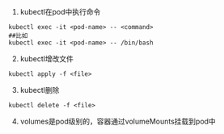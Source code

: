 1. kubectl在pod中执行命令

```shell
kubectl exec -it <pod-name> -- <command>
##比如
kubectl exec -it <pod-name> -- /bin/bash
```

2. kubectl增改文件

```shell
kubectl apply -f <file>
```

3. kubectl删除

```shell
kubectl delete -f <file>
```

4. volumes是pod级别的，容器通过volumeMounts挂载到pod中